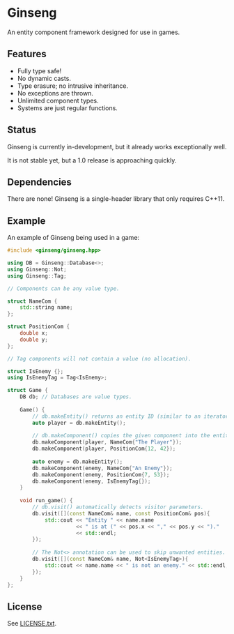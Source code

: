 # Ginseng

An entity component framework designed for use in games.

## Features

- Fully type safe!
- No dynamic casts.
- Type erasure; no intrusive inheritance.
- No exceptions are thrown.
- Unlimited component types.
- Systems are just regular functions.

## Status

Ginseng is currently in-development, but it already works exceptionally well.

It is not stable yet, but a 1.0 release is approaching quickly.

## Dependencies

There are none! Ginseng is a single-header library that only requires C++11.

## Example

An example of Ginseng being used in a game:

```c++
#include <ginseng/ginseng.hpp>

using DB = Ginseng::Database<>;
using Ginseng::Not;
using Ginseng::Tag;

// Components can be any value type.

struct NameCom {
    std::string name;
};

struct PositionCom {
    double x;
    double y;
};

// Tag components will not contain a value (no allocation).

struct IsEnemy {};
using IsEnemyTag = Tag<IsEnemy>;

struct Game {
    DB db; // Databases are value types.
    
    Game() {
        // db.makeEntity() returns an entity ID (similar to an iterator).
        auto player = db.makeEntity();
        
        // db.makeComponent() copies the given component into the entity.
        db.makeComponent(player, NameCom{"The Player"});
        db.makeComponent(player, PositionCom{12, 42});
        
        auto enemy = db.makeEntity();
        db.makeComponent(enemy, NameCom{"An Enemy"});
        db.makeComponent(enemy, PositionCom{7, 53});
        db.makeComponent(enemy, IsEnemyTag{});
    }
    
    void run_game() {
        // db.visit() automatically detects visitor parameters.
        db.visit([](const NameCom& name, const PositionCom& pos){
            std::cout << "Entity " << name.name
                      << " is at (" << pos.x << "," << pos.y << ")."
                      << std::endl;
        });
    
        // The Not<> annotation can be used to skip unwanted entities.
        db.visit([](const NameCom& name, Not<IsEnemyTag>){
            std::cout << name.name << " is not an enemy." << std::endl;
        });
    }
};
```

## License

See [LICENSE.txt](https://github.com/dbralir/ginseng/blob/master/LICENSE.txt).

